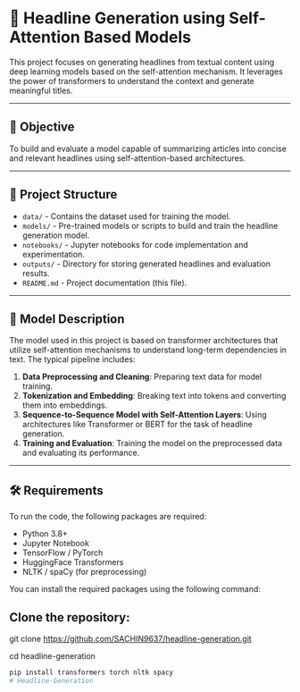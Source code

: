 # 📰 Headline Generation using Self-Attention Based Models

This project focuses on generating headlines from textual content using deep learning models based on the self-attention mechanism. It leverages the power of transformers to understand the context and generate meaningful titles.

---

## 📌 Objective

To build and evaluate a model capable of summarizing articles into concise and relevant headlines using self-attention-based architectures.

---

## 📁 Project Structure

- `data/` - Contains the dataset used for training the model.
- `models/` - Pre-trained models or scripts to build and train the headline generation model.
- `notebooks/` - Jupyter notebooks for code implementation and experimentation.
- `outputs/` - Directory for storing generated headlines and evaluation results.
- `README.md` - Project documentation (this file).

---

## 🧠 Model Description

The model used in this project is based on transformer architectures that utilize self-attention mechanisms to understand long-term dependencies in text. The typical pipeline includes:

1. **Data Preprocessing and Cleaning**: Preparing text data for model training.
2. **Tokenization and Embedding**: Breaking text into tokens and converting them into embeddings.
3. **Sequence-to-Sequence Model with Self-Attention Layers**: Using architectures like Transformer or BERT for the task of headline generation.
4. **Training and Evaluation**: Training the model on the preprocessed data and evaluating its performance.

---

## 🛠 Requirements

To run the code, the following packages are required:

- Python 3.8+
- Jupyter Notebook
- TensorFlow / PyTorch
- HuggingFace Transformers
- NLTK / spaCy (for preprocessing)

You can install the required packages using the following command:


##  Clone the repository:

git clone https://github.com/SACHIN9637/headline-generation.git

cd headline-generation


```bash
pip install transformers torch nltk spacy
# Headline-Generation
